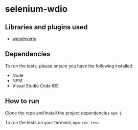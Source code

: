 # selenium-wdio

## Libraries and plugins used

- [webdriverio](https://webdriver.io/)

## Dependencies

To run the tests, please ensure you have the following installed:

- Node
- NPM
- Visual Studio Code IDE

## How to run

Clone the repo and Install the project dependencies ```npm i```

To run the tests on your terminal, ```npm run test```

